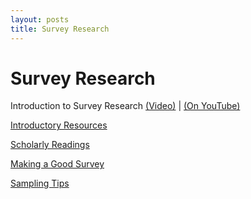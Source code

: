 ```yaml
---
layout: posts
title: Survey Research
---
```

# Survey Research


Introduction to Survey Research [(Video)](https://www.udacity.com/course/viewer#%21/c-ud915/l-4838331938/m-4882348545) | [(On YouTube)](https://www.youtube.com/watch?v=H978qKz7H8c)

[Introductory Resources](https://www.udacity.com/wiki/Educational_Technology/Survey_Research/Introductory_Resources)

[Scholarly Readings](https://www.udacity.com/wiki/Educational_Technology/Survey_Research/Scholarly_Readings)

[Making a Good Survey](https://www.udacity.com/wiki/Educational_Technology/Survey_Research/Making_a_Good_Survey)

[Sampling Tips](https://www.udacity.com/wiki/Educational_Technology/Survey_Research/Sampling_Tips)

